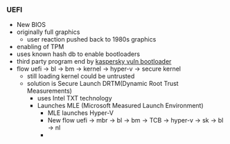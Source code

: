 ### UEFI
- New BIOS
- originally full graphics 
  - user reaction pushed back to 1980s graphics
- enabling of TPM
- uses known hash db to enable bootloaders
- third party program end by [kaspersky vuln bootloader](https://firmwaresecurity.com/2020/02/16/kaspersky-bootloader-uefi-secure-boot-vulnerability/)
- flow uefi -> bl -> bm -> kernel -> hyper-v -> secure kernel
  - still loading kernel could be untrusted
  - solution is Secure Launch DRTM(Dynamic Root Trust Measurements)
    - uses Intel TXT technology
    - Launches MLE (Microsoft Measured Launch Environment)
      - MLE launches Hyper-V
      - New flow uefi -> mbr -> bl -> bm -> TCB -> hyper-v -> sk -> bl -> nl
      - 